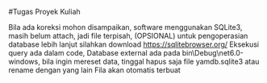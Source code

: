 #Tugas Proyek Kuliah

Bila ada koreksi mohon disampaikan, software menggunakan SQLite3, masih belum attach, jadi file terpisah, (OPSIONAL) untuk pengoperasian database lebih lanjut silahkan download https://sqlitebrowser.org/
Eksekusi query ada dalam code, Database external ada pada bin\Debug\net6.0-windows, bila ingin mereset data, tinggal hapus saja file yamdb.sqlite3 atau rename dengan yang lain
Fila akan otomatis terbuat
